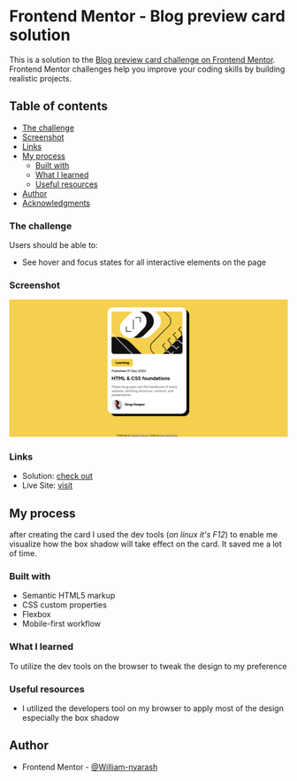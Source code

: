 # Frontend Mentor - Blog preview card solution

This is a solution to the [Blog preview card challenge on Frontend Mentor](https://www.frontendmentor.io/challenges/blog-preview-card-ckPaj01IcS). Frontend Mentor challenges help you improve your coding skills by building realistic projects. 

## Table of contents

  - [The challenge](#the-challenge)
  - [Screenshot](#screenshot)
  - [Links](#links)
- [My process](#my-process)
  - [Built with](#built-with)
  - [What I learned](#what-i-learned)
  - [Useful resources](#useful-resources)
- [Author](#author)
- [Acknowledgments](#acknowledgments)


### The challenge

Users should be able to:

- See hover and focus states for all interactive elements on the page

### Screenshot

![blog card](./screenshot.png)


### Links

- Solution: [check out](https://github.com/William-nyarash/frontend-mentors.git)
- Live Site: [visit](https://your-live-site-url.com)

## My process
after creating the card I used the dev tools (*on linux it's F12*) to enable me visualize  how the box shadow will take effect on the card. It saved me a lot of time.

### Built with

- Semantic HTML5 markup
- CSS custom properties
- Flexbox
- Mobile-first workflow

### What I learned

To utilize the dev tools on the browser to tweak the design to  my preference

### Useful resources

- I utilized the developers tool on my browser to apply most of the design especially the box shadow
## Author
- Frontend Mentor - [@William-nyarash](https://www.frontendmentor.io/profile/william-nyarash)

